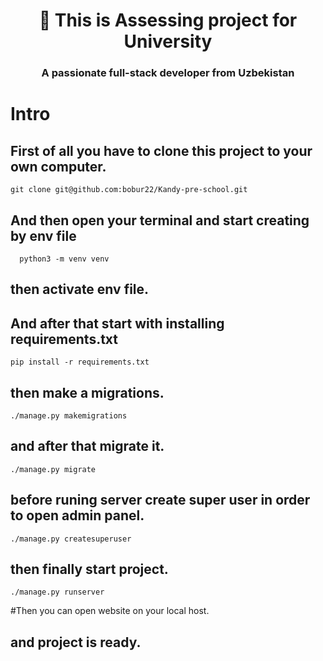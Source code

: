 <h1 align="center"> 👋 This is Assessing project for University</h1>
<h3 align="center">A passionate full-stack developer from Uzbekistan</h3>
<h1> Intro </h1>


## First of all you have to clone this project to your own computer.
    git clone git@github.com:bobur22/Kandy-pre-school.git
## And then open your terminal and start creating by env file
      python3 -m venv venv
## then activate env file.
## And after that start with installing requirements.txt
    pip install -r requirements.txt
## then make a migrations.
    ./manage.py makemigrations

## and after that migrate it.
    ./manage.py migrate

## before runing server create super user in order to open admin panel.
    ./manage.py createsuperuser

## then finally start project.
    ./manage.py runserver

#Then you can open website on your local host.
## and project is ready.
